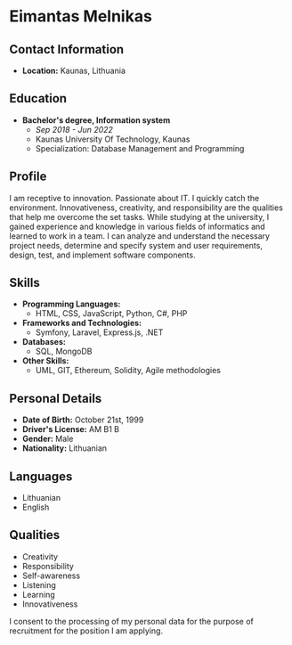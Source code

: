 # Eimantas Melnikas

## Contact Information
- **Location:** Kaunas, Lithuania

## Education
- **Bachelor's degree, Information system**
  - *Sep 2018 - Jun 2022*
  - Kaunas University Of Technology, Kaunas
  - Specialization: Database Management and Programming

## Profile
I am receptive to innovation. Passionate about IT. I quickly catch the environment. Innovativeness, creativity, and responsibility are the qualities that help me overcome the set tasks. While studying at the university, I gained experience and knowledge in various fields of informatics and learned to work in a team. I can analyze and understand the necessary project needs, determine and specify system and user requirements, design, test, and implement software components.

## Skills
- **Programming Languages:**
  - HTML, CSS, JavaScript, Python, C#, PHP
- **Frameworks and Technologies:**
  - Symfony, Laravel, Express.js, .NET
- **Databases:**
  - SQL, MongoDB
- **Other Skills:**
  - UML, GIT, Ethereum, Solidity, Agile methodologies

## Personal Details
- **Date of Birth:** October 21st, 1999
- **Driver's License:** AM B1 B
- **Gender:** Male
- **Nationality:** Lithuanian

## Languages
- Lithuanian
- English

## Qualities
- Creativity
- Responsibility
- Self-awareness
- Listening
- Learning
- Innovativeness

I consent to the processing of my personal data for the purpose of recruitment for the position I am applying.
